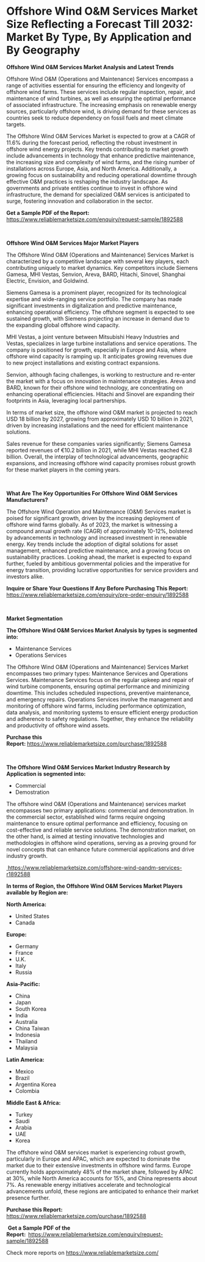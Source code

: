 <p><h1>Offshore Wind O&M Services Market Size Reflecting a Forecast Till 2032: Market By Type, By Application and By Geography</h1></p><p><strong>Offshore Wind O&M Services Market Analysis and Latest Trends</strong></p>
<p><p>Offshore Wind O&M (Operations and Maintenance) Services encompass a range of activities essential for ensuring the efficiency and longevity of offshore wind farms. These services include regular inspection, repair, and maintenance of wind turbines, as well as ensuring the optimal performance of associated infrastructure. The increasing emphasis on renewable energy sources, particularly offshore wind, is driving demand for these services as countries seek to reduce dependency on fossil fuels and meet climate targets.</p><p>The Offshore Wind O&M Services Market is expected to grow at a CAGR of 11.6% during the forecast period, reflecting the robust investment in offshore wind energy projects. Key trends contributing to market growth include advancements in technology that enhance predictive maintenance, the increasing size and complexity of wind farms, and the rising number of installations across Europe, Asia, and North America. Additionally, a growing focus on sustainability and reducing operational downtime through effective O&M practices is reshaping the industry landscape. As governments and private entities continue to invest in offshore wind infrastructure, the demand for specialized O&M services is anticipated to surge, fostering innovation and collaboration in the sector.</p></p>
<p><strong>Get a Sample PDF of the Report:&nbsp;</strong> <a href="https://www.reliablemarketsize.com/enquiry/request-sample/1892588?utm_campaign=1103&utm_medium=2&utm_source=Github&utm_content=ia&utm_term=14012025&utm_id=offshore-wind-om-services">https://www.reliablemarketsize.com/enquiry/request-sample/1892588</a></p>
<p>&nbsp;</p>
<p><strong>Offshore Wind O&M Services Major Market Players</strong></p>
<p><p>The Offshore Wind O&M (Operations and Maintenance) Services Market is characterized by a competitive landscape with several key players, each contributing uniquely to market dynamics. Key competitors include Siemens Gamesa, MHI Vestas, Senvion, Areva, BARD, Hitachi, Sinovel, Shanghai Electric, Envision, and Goldwind. </p><p>Siemens Gamesa is a prominent player, recognized for its technological expertise and wide-ranging service portfolio. The company has made significant investments in digitalization and predictive maintenance, enhancing operational efficiency. The offshore segment is expected to see sustained growth, with Siemens projecting an increase in demand due to the expanding global offshore wind capacity.</p><p>MHI Vestas, a joint venture between Mitsubishi Heavy Industries and Vestas, specializes in large turbine installations and service operations. The company is positioned for growth, especially in Europe and Asia, where offshore wind capacity is ramping up. It anticipates growing revenues due to new project installations and existing contract expansions.</p><p>Senvion, although facing challenges, is working to restructure and re-enter the market with a focus on innovation in maintenance strategies. Areva and BARD, known for their offshore wind technology, are concentrating on enhancing operational efficiencies. Hitachi and Sinovel are expanding their footprints in Asia, leveraging local partnerships.</p><p>In terms of market size, the offshore wind O&M market is projected to reach USD 18 billion by 2027, growing from approximately USD 10 billion in 2021, driven by increasing installations and the need for efficient maintenance solutions.</p><p>Sales revenue for these companies varies significantly; Siemens Gamesa reported revenues of €10.2 billion in 2021, while MHI Vestas reached €2.8 billion. Overall, the interplay of technological advancements, geographic expansions, and increasing offshore wind capacity promises robust growth for these market players in the coming years.</p></p>
<p>&nbsp;</p>
<p><strong>What Are The Key Opportunities For Offshore Wind O&M Services Manufacturers?</strong></p>
<p><p>The Offshore Wind Operation and Maintenance (O&M) Services market is poised for significant growth, driven by the increasing deployment of offshore wind farms globally. As of 2023, the market is witnessing a compound annual growth rate (CAGR) of approximately 10-12%, bolstered by advancements in technology and increased investment in renewable energy. Key trends include the adoption of digital solutions for asset management, enhanced predictive maintenance, and a growing focus on sustainability practices. Looking ahead, the market is expected to expand further, fueled by ambitious governmental policies and the imperative for energy transition, providing lucrative opportunities for service providers and investors alike.</p></p>
<p><strong>Inquire or Share Your Questions If Any Before Purchasing This Report:</strong> <a href="https://www.reliablemarketsize.com/enquiry/pre-order-enquiry/1892588?utm_campaign=1103&utm_medium=2&utm_source=Github&utm_content=ia&utm_term=14012025&utm_id=offshore-wind-om-services">https://www.reliablemarketsize.com/enquiry/pre-order-enquiry/1892588</a></p>
<p>&nbsp;</p>
<p><strong>Market Segmentation</strong></p>
<p><strong>The Offshore Wind O&M Services Market Analysis by types is segmented into:</strong></p>
<p><ul><li>Maintenance Services</li><li>Operations Services</li></ul></p>
<p><p>The Offshore Wind O&M (Operations and Maintenance) Services Market encompasses two primary types: Maintenance Services and Operations Services. Maintenance Services focus on the regular upkeep and repair of wind turbine components, ensuring optimal performance and minimizing downtime. This includes scheduled inspections, preventive maintenance, and emergency repairs. Operations Services involve the management and monitoring of offshore wind farms, including performance optimization, data analysis, and monitoring systems to ensure efficient energy production and adherence to safety regulations. Together, they enhance the reliability and productivity of offshore wind assets.</p></p>
<p><strong>Purchase this Report:&nbsp;</strong><a href="https://www.reliablemarketsize.com/purchase/1892588?utm_campaign=1103&utm_medium=2&utm_source=Github&utm_content=ia&utm_term=14012025&utm_id=offshore-wind-om-services">https://www.reliablemarketsize.com/purchase/1892588</a></p>
<p>&nbsp;</p>
<p><strong>The Offshore Wind O&M Services Market Industry Research by Application is segmented into:</strong></p>
<p><ul><li>Commercial</li><li>Demostration</li></ul></p>
<p><p>The offshore wind O&M (Operations and Maintenance) services market encompasses two primary applications: commercial and demonstration. In the commercial sector, established wind farms require ongoing maintenance to ensure optimal performance and efficiency, focusing on cost-effective and reliable service solutions. The demonstration market, on the other hand, is aimed at testing innovative technologies and methodologies in offshore wind operations, serving as a proving ground for novel concepts that can enhance future commercial applications and drive industry growth.</p></p>
<p><a href="https://www.reliablemarketsize.com/offshore-wind-oandm-services-r1892588?utm_campaign=1103&utm_medium=2&utm_source=Github&utm_content=ia&utm_term=14012025&utm_id=offshore-wind-om-services">&nbsp;https://www.reliablemarketsize.com/offshore-wind-oandm-services-r1892588</a></p>
<p><strong>In terms of Region, the Offshore Wind O&M Services Market Players available by Region are:</strong></p>
<p>
    <p> <strong> North America: </strong>
        <ul>
            <li>United States</li>
            <li>Canada</li>
        </ul>
        </p> 
    <p> <strong> Europe: </strong>
        <ul>
            <li>Germany</li>
            <li>France</li>
            <li>U.K.</li>
            <li>Italy</li>
            <li>Russia</li>
        </ul>
        </p> 
    <p> <strong> Asia-Pacific: </strong>
        <ul>
            <li>China</li>
            <li>Japan</li>
            <li>South Korea</li>
            <li>India</li>
            <li>Australia</li>
            <li>China Taiwan</li>
            <li>Indonesia</li>
            <li>Thailand</li>
            <li>Malaysia</li>
        </ul>
        </p> 
    <p> <strong> Latin America: </strong>
        <ul>
            <li>Mexico</li>
            <li>Brazil</li>
            <li>Argentina Korea</li>
            <li>Colombia</li>
        </ul>
        </p> 
    <p> <strong> Middle East & Africa: </strong>
        <ul>
            <li>Turkey</li>
            <li>Saudi</li>
            <li>Arabia</li>
            <li>UAE</li>
            <li>Korea</li>
        </ul>
    </p>
    </p>
<p><p>The offshore wind O&M services market is experiencing robust growth, particularly in Europe and APAC, which are expected to dominate the market due to their extensive investments in offshore wind farms. Europe currently holds approximately 48% of the market share, followed by APAC at 30%, while North America accounts for 15%, and China represents about 7%. As renewable energy initiatives accelerate and technological advancements unfold, these regions are anticipated to enhance their market presence further.</p></p>
<p><strong>Purchase this Report: </strong><a href="https://www.reliablemarketsize.com/purchase/1892588?utm_campaign=1103&utm_medium=2&utm_source=Github&utm_content=ia&utm_term=14012025&utm_id=offshore-wind-om-services">https://www.reliablemarketsize.com/purchase/1892588</a></p>
<p>&nbsp;<strong>Get a Sample PDF of the Report:&nbsp;&nbsp;</strong><a href="https://www.reliablemarketsize.com/enquiry/request-sample/1892588?utm_campaign=1103&utm_medium=2&utm_source=Github&utm_content=ia&utm_term=14012025&utm_id=offshore-wind-om-services">https://www.reliablemarketsize.com/enquiry/request-sample/1892588</a></p>
<p><strong></strong></p>
<p>Check more reports on <a href="https://www.reliablemarketsize.com/?utm_campaign=1103&utm_medium=2&utm_source=Github&utm_content=ia&utm_term=14012025&utm_id=offshore-wind-om-services">https://www.reliablemarketsize.com/</a></p>